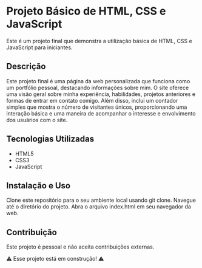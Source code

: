 # Projeto Básico de HTML, CSS e JavaScript
Este é um projeto final que demonstra a utilização básica de HTML, CSS e JavaScript para iniciantes.

## Descrição
Este projeto final é uma página da web personalizada que funciona como um portfólio pessoal, destacando informações sobre mim. O site oferece uma visão geral sobre minha experiência, habilidades, projetos anteriores e formas de entrar em contato comigo. Além disso, inclui um contador simples que mostra o número de visitantes únicos, proporcionando uma interação básica e uma maneira de acompanhar o interesse e envolvimento dos usuários com o site.

## Tecnologias Utilizadas
+ HTML5
+ CSS3
+ JavaScript

## Instalação e Uso
Clone este repositório para o seu ambiente local usando git clone.
Navegue até o diretório do projeto.
Abra o arquivo index.html em seu navegador da web.

## Contribuição
Este projeto é pessoal e não aceita contribuições externas.

⚠️ Esse projeto está em construção! ⚠️
